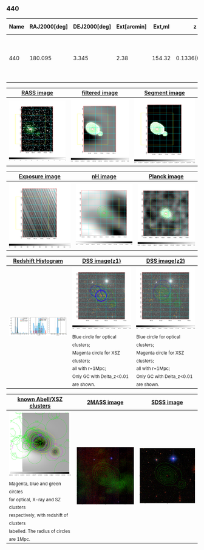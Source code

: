 <div STYLE="page-break-after: always;"></div>

### 440

|Name|RAJ2000[deg]|DEJ2000[deg] |Ext[arcmin]| Ext,ml | z | z_src| C|GC(XSZ,Delta_z<0.01)| GC(OPT,Delta_z<0.01)|GC| R_sig[arcmin] | R500[arcmin] | R500[Mpc]| CRsig[c/s] | CR500[c/s] |L500[1E44 erg/s]|F500[1E-12 erg/s/cm^2]| M500[1E14 Msun]|Tx[keV]|Cnt_sig|Beta|Rc[arcmin]|Comment|Alias|
|---|---|---|---|---|---|------|---|--------|---------|----------|---|---|---|---|---|---|---|---|---|---|---|---|---|---|
|440| 180.095| 3.345| 2.38| 154.32| 0.1336(0.006)| z1, z_xsz| B| F20, MCXC, PSZ2, Tar, XB| A, N, RM, W| A, C, F20, MCXC, N, PSZ2, Tar, W, XB| 8.800| 8.162| 1.162| 0.416(0.042)| 0.412(0.041)| 3.858(0.173)| 8.158(0.366)| 5.07(0.11)| 6.08(0.08)| 176.6| 0.908(-0.095+0.065)| 4.329(-0.590+0.414)| -| k274|

|[RASS image](../image/440/440_img.pdf)|[filtered image](../image/440/440_fil.pdf)|[Segment image](../image/440/440_seg.pdf)|
|-------------------|--------------------|-------------------|
| <img src="../image/440/440_img.png" width="300">  | <img src="../image/440/440_fil.png" width="300">   | <img src="../image/440/440_seg.png" width="300">  |

|[Exposure image](../image/440/440_mex.pdf)| [nH image](../image/440/440_nh.pdf)| [Planck image](../image/440/440_p.pdf)|
|-------------------|--------------------|-------------------|
|<img src="../image/440/440_mex.png" width="300">   | <img src="../image/440/440_nh.png" width="300">    | <img src="../image/440/440_p.png" width="300"> |

|[Redshift Histogram](../image/440/440_zg.pdf) | [DSS image(z1)](../image/440/440_dss_z1.pdf)      |  [DSS image(z2)](../image/440/440_dss_z2.pdf)    |
|-------------------|--------------------|-------------------|
|<img src="../image/440/440_zg.png" width="300"> |<img src="../image/440/440_dss_z1.png" width="300"> <sub><br>Blue circle for optical clusters; <br>Magenta circle for XSZ clusters; <br>all with r=1Mpc; <br>Only GC with Delta_z<0.01 are shown. </sub>| <img src="../image/440/440_dss_z2.png" width="300"><sub><br>Blue circle for optical clusters; <br>Magenta circle for XSZ clusters; <br>all with r=1Mpc; <br>Only GC with Delta_z<0.01 are shown. </sub> |

|[known Abell/XSZ clusters](../image/440/440_gc.pdf) | [2MASS image](../image/440/440_2mass.pdf)      |[SDSS image](../image/440/440_sdss.pdf)   |
|-------------------|-------------------|-------------------|
|<img src=../image/440/440_gc.png width="300"> <br><sub>Magenta, blue and green circles <br>for optical, X-ray and SZ clusters <br>respectively, with redshift of clusters <br>labelled. The radius of circles <br>are 1Mpc.</sub>|<img src="../image/440/440_2mass.png" width="300">  | <img src="../image/440/440_sdss.png" width="300">  |




